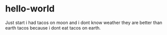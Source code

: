 # hello-world
Just start
i had tacos on moon and i dont know weather they are better than earth 
tacos because i dont eat tacos on earth.
